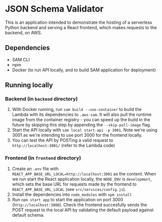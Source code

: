 # JSON Schema Validator
This is an application intended to demonstrate the hosting of a serverless Python backend and serving a React frontend, which makes requests to the backend, on AWS.

## Dependencies
- SAM CLI
- npm
- Docker (to run API locally, and to build SAM application for deployment)

## Running locally
### Backend (in `backend` directory)
1. With Docker running, run `sam build --use-container` to build the Lambda with its dependencies to `.aws-sam`. It will also pull the runtime image from the container registry - you can speed up the build in the future by skipping this step by appending the `--skip-pull-image` flag.
2. Start the API locally with `sam local start-api -p 3001`. Note we're using 3001 as we're intending to use port 3000 for the frontend locally.
3. You can test the API by POSTing a valid request to `http://localhost:3001/` (refer to the Lambda code)

### Frontend (in `frontend` directory)
1. Create an `.env` file with `REACT_APP_BASE_URL_LOCAL=http://localhost:3001` as the content. When we run start the React application locally, the `NODE_ENV` is `development`, which sets the base URL for requests made by the frontend to `REACT_APP_BASE_URL_LOCAL` (see `src/services/config.js`).
2. Install the dependencies into `node_modules` with `npm install`
2. Run `npm start app` to start the application on port 3000 (`http://localhost:3000`). Check the frontend succesfully sends the POST request to the local API by validating the default payload against default schema.

